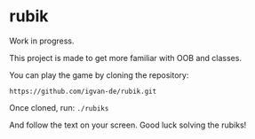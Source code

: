 # rubik

Work in progress.

This project is made to get more familiar with OOB and classes.

You can play the game by cloning the repository:

``https://github.com/igvan-de/rubik.git``

Once cloned, run:
``./rubiks``

And follow the text on your screen. Good luck solving the rubiks!
